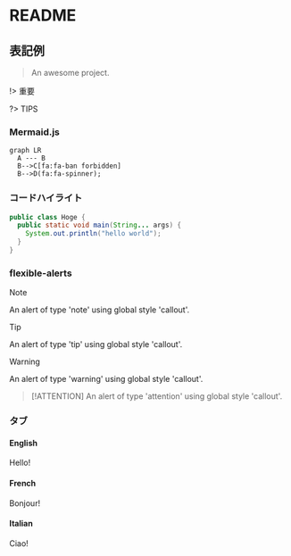 # README

## 表記例

> An awesome project.

!> 重要

?> TIPS

### Mermaid.js

```mermaid
graph LR
  A --- B
  B-->C[fa:fa-ban forbidden]
  B-->D(fa:fa-spinner);
```

### コードハイライト

```java
public class Hoge {
  public static void main(String... args) {
    System.out.println("hello world");
  }
}
```

### flexible-alerts

> [!NOTE]
> An alert of type 'note' using global style 'callout'.

> [!TIP]
> An alert of type 'tip' using global style 'callout'.

> [!WARNING]
> An alert of type 'warning' using global style 'callout'.

> [!ATTENTION]
> An alert of type 'attention' using global style 'callout'.

### タブ

<!-- tabs:start -->

#### **English**

Hello!

#### **French**

Bonjour!

#### **Italian**

Ciao!

<!-- tabs:end -->
